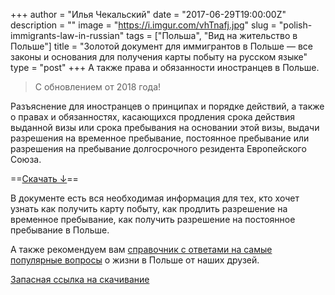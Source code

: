 +++
author = "Илья Чекальский"
date = "2017-06-29T19:00:00Z"
description = ""
image = "https://i.imgur.com/vhTnafj.jpg"
slug = "polish-immigrants-law-in-russian"
tags = ["Польша", "Вид на жительство в Польше"]
title = "Золотой документ для иммигрантов в Польше — все законы и основания для получения карты побыту на русском языке"
type = "post"
+++
А также права и обязанности иностранцев в Польше.

> С обновлением от 2018 года!

Разъяснение для иностранцев о принципах и порядке действий, а также о правах и обязанностях,
касающихся продления срока действия выданной визы или срока пребывания на основании этой визы, выдачи разрешения на временное пребывание, постоянное пребывание или разрешения на пребывание долгосрочного резидента Европейского Союза.

==[Скачать ↓](https://www.dropbox.com/s/k9y6hnzko67flgw/%2820140603.115944%29.%D0%A0%D0%B0%D0%B7%D1%8A%D1%8F%D1%81%D0%BD%D0%B5%D0%BD%D0%B8%D0%B5_%D0%B4%D0%BB%D1%8F_%D0%B8%D0%BD%D0%BE%D1%81%D1%82%D1%80%D0%B0%D0%BD%D1%86%D0%B5%D0%B2.pdf?dl=0)==

В документе есть вся необходимая информация для тех, кто хочет узнать как получить карту побыту, как продлить разрешение на временное пребывание, как получить разрешение на постоянное пребывание в Польше.

А также рекомендуем вам [справочник с ответами на самые популярные вопросы](https://prianichnikov.github.io/faq-pl/) о жизни в Польше от наших друзей.

[Запасная ссылка на скачивание](https://udsc.gov.pl/wp-content/uploads/2018/04/Разъяснение-для-иностранца-о-принципах-и-порядке-действий-а-также-о-надлежащим-ему-правах-и-возложенных-на-него-обязанностях.pdf)